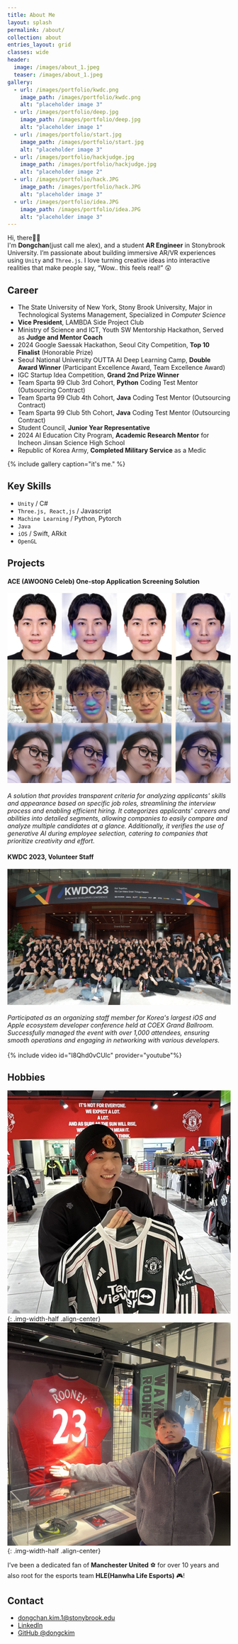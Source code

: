 ```yaml
---
title: About Me
layout: splash
permalink: /about/
collection: about
entries_layout: grid
classes: wide
header:
  image: /images/about_1.jpeg
  teaser: /images/about_1.jpeg
gallery:
  - url: /images/portfolio/kwdc.png
    image_path: /images/portfolio/kwdc.png
    alt: "placeholder image 3"
  - url: /images/portfolio/deep.jpg
    image_path: /images/portfolio/deep.jpg
    alt: "placeholder image 1"
  - url: /images/portfolio/start.jpg
    image_path: /images/portfolio/start.jpg
    alt: "placeholder image 3"
  - url: /images/portfolio/hackjudge.jpg
    image_path: /images/portfolio/hackjudge.jpg
    alt: "placeholder image 2"
  - url: /images/portfolio/hack.JPG
    image_path: /images/portfolio/hack.JPG
    alt: "placeholder image 3"
  - url: /images/portfolio/idea.JPG
    image_path: /images/portfolio/idea.JPG
    alt: "placeholder image 3"
---
```


Hi, there👋👋 <br>
I'm **Dongchan**(just call me alex), and a student **AR Engineer** in Stonybrook University. I’m passionate about building immersive AR/VR experiences using `Unity` and `Three.js`. I love turning creative ideas into interactive realities that make people say, “Wow.. this feels real!” 😲 <br>

## Career
+ The State University of New York, Stony Brook University, Major in Technological Systems Management, Specialized in *Computer Science*
+ **Vice President**, LAMBDA Side Project Club
+ Ministry of Science and ICT, Youth SW Mentorship Hackathon, Served as **Judge and Mentor Coach**
+ 2024 Google Saessak Hackathon, Seoul City Competition, **Top 10 Finalist** (Honorable Prize)
+ Seoul National University OUTTA AI Deep Learning Camp, **Double Award Winner** (Participant Excellence Award, Team Excellence Award)
+ IGC Startup Idea Competition, **Grand 2nd Prize Winner**
+ Team Sparta 99 Club 3rd Cohort, **Python** Coding Test Mentor (Outsourcing Contract)
+ Team Sparta 99 Club 4th Cohort, **Java** Coding Test Mentor (Outsourcing Contract)
+ Team Sparta 99 Club 5th Cohort, **Java** Coding Test Mentor (Outsourcing Contract)
+ Student Council, **Junior Year Representative**
+ 2024 AI Education City Program, **Academic Research Mentor** for Incheon Jinsan Science High School
+ Republic of Korea Army, **Completed Military Service** as a Medic

{% include gallery caption="it's me." %}

## Key Skills
+ `Unity` / C#
+ `Three.js, React,js` / Javascript
+ `Machine Learning` / Python, Pytorch
+ `Java`
+ `iOS` / Swift, ARkit
+ `OpenGL`

## Projects
<div class = "notice--warning">
    <h4> ACE (AWOONG Celeb) One-stop Application Screening Solution </h4>
    <div class = "img-width-seventy align-center">
        <img src = "/images/ACE-document.png">
    </div>
    <br>
<i> A solution that provides transparent criteria for analyzing applicants' skills and appearance based on specific job roles, streamlining the interview process and enabling efficient hiring. It categorizes applicants' careers and abilities into detailed segments, allowing companies to easily compare and analyze multiple candidates at a glance. Additionally, it verifies the use of generative AI during employee selection, catering to companies that prioritize creativity and effort. </i>
</div>

<div class = "notice--warning">
    <h4> KWDC 2023, Volunteer Staff </h4>
    <img src = "/images/portfolio/kwdc.png"> 
    <div>
        <br>
        <i>Participated as an organizing staff member for Korea's largest iOS and Apple ecosystem developer conference held at COEX Grand Ballroom. Successfully managed the event with over 1,000 attendees, ensuring smooth operations and engaging in networking with various developers.</i> 
        <br>
    </div>
    <br>
    <div class = "img-width-seventy align-center">
        {% include video id="I8Qhd0vCUIc" provider="youtube"%}
    </div>   
</div>



## Hobbies

![](/images/about2.jpg){: .img-width-half .align-center}
<br>
![](/images/rooney.JPG){: .img-width-half .align-center}

I’ve been a dedicated fan of **Manchester United** ⚽️ for over 10 years and also root for the esports team **HLE(Hanwha Life Esports)** 🎮!



## Contact
+ <dongchan.kim.1@stonybrook.edu>
+ [LinkedIn](https://www.linkedin.com/in/teddy-lee/)
+ [GitHub @dongckim](https://github.com/dongckim)